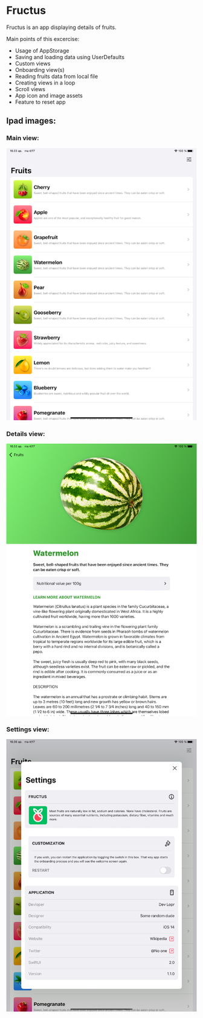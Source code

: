 # Fructus

Fructus is an app displaying details of fruits.

Main points of this excercise:

- Usage of AppStorage
- Saving and loading data using UserDefaults
- Custom views
- Onboarding view(s)
- Reading fruits data from local file
- Creating views in a loop
- Scroll views
- App icon and image assets
- Feature to reset app 

## Ipad images:

### Main view:

![alt Main list view](https://github.com/Pekomon/ios-little-apps/blob/main/images/Fructus-ipad-list.png?raw=true)

### Details view:

![alt Main list view](https://github.com/Pekomon/ios-little-apps/blob/main/images/Fructus-ipad-detail.png?raw=true)

### Settings view:

![alt Main list view](https://github.com/Pekomon/ios-little-apps/blob/main/images/Fructus-ipad-settings.png?raw=true)
